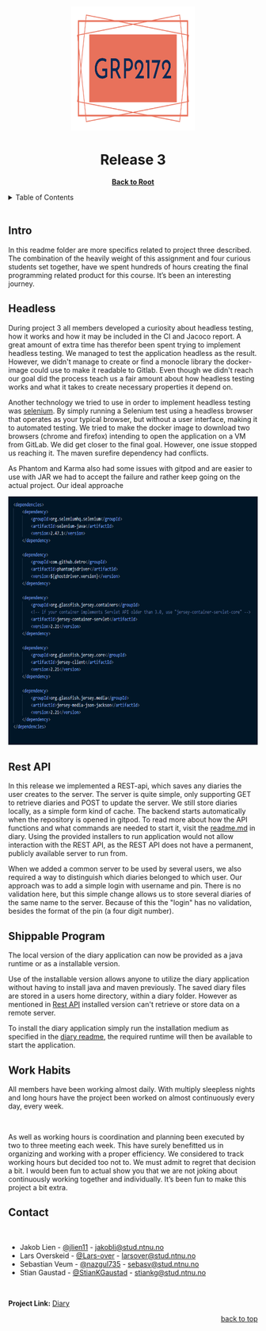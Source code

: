  <div id="top"></div>

 <!-- PROJECT TITLE -->
<br />
<div align="center">
  <img src="../logo/logo.svg" alt="Logo" width="250" height="250">
  <h1>Release 3</h1>
  <p>
    <a href="https://gitlab.stud.idi.ntnu.no/it1901/groups-2021/gr2172/gr2172"><strong>Back to Root</strong></a>
  </p>
</div>

<!-- TABLE OF CONTENTS -->
<details>
  <summary>Table of Contents</summary>
  <ol>
    <li>
      <a href="#about-project-3">About Project 3</a>
    </li>
    <li>
      <a href="#headless-testing">Headless Testing</a>
    </li>
    <li><a href="#rest-api">Rest-API</a></li>
    <li><a href="#deployment">Deployment</a></li>
    <li><a href="#work-schedule-and-habits">Work schedule and habits</a></li>
    <li><a href="#contact">Contact</a></li>
  </ol>
</details>

<!-- ABOUT PROJECT 3 -->
</br>

## Intro

In this readme folder are more specifics related to project three described. The combination of the heavily weight of this assignment and four curious students set together, have we spent hundreds of hours creating the final programming related product for this course. It’s been an interesting journey. 

<!-- HEADLESS TESTING-->

## Headless

During project 3 all members developed a curiosity about headless testing, how it works and how it may be included in the CI and Jacoco report. A great amount of extra time has therefor been spent trying to implement headless testing. We managed to test the application headless as the result. However, we didn't manage to create or find a monocle library the docker-image could use to make it readable to Gitlab. Even though we didn't reach our goal did the process teach us a fair amount about how headless testing works and what it takes to create necessary properties it depend on.

Another technology we tried to use in order to implement headless testing was [selenium](https://www.selenium.dev/). By simply running a Selenium test using a headless browser that operates as your typical browser, but without a user interface, making it to automated testing. We tried to make the docker image to download two browsers (chrome and firefox) intending to open the application on a VM from GitLab. We did get closer to the final goal. However, one issue stopped us reaching it. The maven surefire dependency had conflicts.

As Phantom and Karma also had some issues with gitpod and are easier to use with JAR we had to accept the failure and rather keep going on the actual project. Our ideal approache

<img src="selenium-screenshot.png" alt="Logo" width="650" height="500">

<!-- REST API -->

## Rest API

In this release we implemented a REST-api, which saves any diaries the user creates to the server. The server is quite simple, only supporting GET to retrieve diaries and POST to update the server. We still store diaries locally, as a simple form kind of cache. The backend starts automatically when the repository is opened in gitpod. To read more about how the API functions and what commands are needed to start it, visit the [readme.md](../../diary/backend/readme.md) in diary. Using the provided installers to run application would not allow interaction with the REST API, as the REST API does not have a permanent, publicly available server to run from.

When we added a common server to be used by several users, we also required a way to distinguish which diaries belonged to which user. Our approach was to add a simple login with username and pin. There is no validation here, but this simple change allows us to store several diaries of the same name to the server. Because of this the "login" has no validation, besides the format of the pin (a four digit number). 

<!-- DEPLOYMENT-->

## Shippable Program

The local version of the diary application can now be provided as a java runtime or as a installable version.

Use of the installable version allows anyone to utilize the diary application without having to install java and maven previously. The saved diary files are stored in a users home directory, within a diary folder. However as mentioned in [Rest API](https://gitlab.stud.idi.ntnu.no/it1901/groups-2021/gr2172/gr2172/-/tree/develop/docs/release3#rest-api) installed version can't retrieve or store data on a remote server.

To install the diary application simply run the installation medium as specified in the [diary readme](https://gitlab.stud.idi.ntnu.no/it1901/groups-2021/gr2172/gr2172/-/tree/develop/diary#using-runtime-and-installer), the required runtime will then be available to start the application.

<!-- WORK SCHEDULE AND HABITS-->

## Work Habits

All members have been working almost daily. With multiply sleepless nights and long hours have the project been worked on almost continuously every day, every week. 

<br/>

As well as working hours is coordination and planning been executed by two to three meeting each week. This have surely benefitted us in organizing and working with a proper efficiency. We considered to track working hours but decided too not to. We must admit to regret that decision a bit. I would been fun to actual show you that we are not joking about continuously working together and individually. It’s been fun to make this project a bit extra.

<!-- CONTACT -->

## Contact

</br>
<!-- Alphabetical first-name order -->

-   Jakob Lien - [@jlien11](https://github.com/jlien11) - jakobli@stud.ntnu.no
-   Lars Overskeid - [@Lars-over](https://github.com/Lars-over) - larsover@stud.ntnu.no
-   Sebastian Veum - [@nazgul735](https://github.com/nazgul735) - sebasv@stud.ntnu.no
-   Stian Gaustad - [@StianKGaustad](https://github.com/StianKGaustad) - stiankg@stud.ntnu.no

<!-- Alphabetical last-name order -->
<!--
-   Stian Gaustad - [@StianKGaustad](https://github.com/StianKGaustad) - stiankg@stud.ntnu.no
-   Jakob Lien - [@jlien11](https://github.com/jlien11) - jakobli@stud.ntnu.no
-   Lars Overskeid - [@Lars-over](https://github.com/Lars-over) - larsover@stud.ntnu.no
-   Sebastian Veum - [@nazgul735](https://github.com/nazgul735) - sebasv@stud.ntnu.no
-->
</br>

**Project Link:** [Diary](https://gitlab.stud.idi.ntnu.no/it1901/groups-2021/gr2172/gr2172)

<div align="right">
  <a href="#top">back to top</a>
</div>
